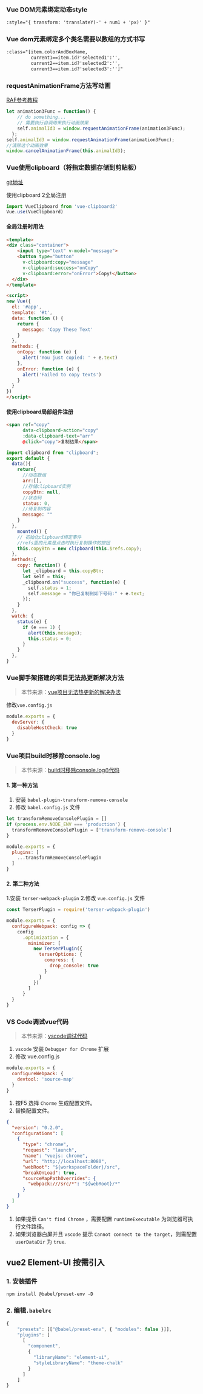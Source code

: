 

### Vue DOM元素绑定动态style

```html
:style="{ transform: 'translateY(-' + num1 + 'px)' }"
```

### Vue dom元素绑定多个类名需要以数组的方式书写

```html
:class="[item.colorAndBoxName,
         current1==item.id?'selected1':'',
         current2==item.id?'selected2':'',
         current3==item.id?'selected3':'']"
```

### requestAnimationFrame方法写动画

[RAF参考教程](https://javascript.ruanyifeng.com/htmlapi/requestanimationframe.html#toc0)

```javascript
let animation3Func = function() {
    // do something...
    // 需要执行自调用来执行动画效果
    self.animalId3 = window.requestAnimationFrame(animation3Func);
  };
self.animalId3 = window.requestAnimationFrame(animation3Func);
//清除这个动画效果
window.cancelAnimationFrame(this.animalId3);
```

### Vue使用clipboard（将指定数据存储到剪贴板）

[git地址](https://github.com/zenorocha/clipboard.js)

使用clipboard 2全局注册

```javascript
import VueClipboard from 'vue-clipboard2'
Vue.use(VueClipboard)
```


#### 全局注册时用法

```html
<template>
<div class="container">
    <input type="text" v-model="message">
    <button type="button"
      v-clipboard:copy="message"
      v-clipboard:success="onCopy"
      v-clipboard:error="onError">Copy!</button>
  </div>
</template>

<script>
new Vue({
  el: '#app',
  template: '#t',
  data: function () {
    return {
      message: 'Copy These Text'
    }
  },
  methods: {
    onCopy: function (e) {
      alert('You just copied: ' + e.text)
    },
    onError: function (e) {
      alert('Failed to copy texts')
    }
  }
})
</script>
```



#### 使用clipboard局部组件注册

```html
<span ref="copy"
      data-clipboard-action="copy"
      :data-clipboard-text="arr"
      @click="copy">复制结果</span>
```



```javascript
import clipboard from "clipboard";
export default {
  data(){
    return{
      //动态数组
      arr:[],
      //存储clipboard实例
      copyBtn: null,
      //状态码
      status: 0,
      //待复制内容
      message: ""
    }
  },
    mounted() {
    // 初始化clipboard绑定事件
    //refs里的元素是点击时执行复制操作的按钮
    this.copyBtn = new clipboard(this.$refs.copy);
  },
  methods:{
    copy: function() {
      let _clipboard = this.copyBtn;
      let self = this;
      _clipboard.on("success", function(e) {
        self.status = 1;
        self.message = "你已复制到如下号码:" + e.text;
      });
    }
  },
  watch: {
    status(e) {
      if (e === 1) {
        alert(this.message);
        this.status = 0;
      }
    }
  },
}

```



### Vue脚手架搭建的项目无法热更新解决方法

> 本节来源：[vue项目无法热更新的解决办法](https://note.youdao.com/ynoteshare1/index.html?id=d30efe4bd16a9c084182046c85954876&type=note&from=groupmessage)

修改`vue.config.js`

```js
module.exports = {
  devServer: {
    disableHostCheck: true
  }
}
```



### Vue项目build时移除console.log

> 本节来源：[build时移除console.log()代码](https://note.youdao.com/ynoteshare1/index.html?id=85f391635c44b22275b9f75757c6e2f7&type=note&from=groupmessage)

#### 1. 第一种方法

1. 安装 `babel-plugin-transform-remove-console`
2. 修改 `babel.config.js` 文件

```js
let transformRemoveConsolePlugin = []
if (process.env.NODE_ENV === 'production') {
  transformRemoveConsolePlugin = ['transform-remove-console']
}

module.exports = {
  plugins: [
    ...transformRemoveConsolePlugin
  ]
}
```

#### 2. 第二种方法

1.安装 `terser-webpack-plugin`
2.修改 `vue.config.js` 文件

```js
const TerserPlugin = require('terser-webpack-plugin')

module.exports = {
  configureWebpack: config => {
    config
      .optimization = {
        minimizer: [
          new TerserPlugin({
            terserOptions: {
              compress: {
                drop_console: true
              }
            }
          })
        ]
      }
  }
}
```



### VS Code调试vue代码

> 本节来源：[vscode调试代码](https://note.youdao.com/ynoteshare1/index.html?id=2260a2d0b4954fb48c3fc75d76b8b807&type=note&from=groupmessage)

1. `vscode` 安装 `Debugger for Chrome` 扩展
2. 修改 vue.config.js

```js
module.exports = {
  configureWebpack: {
    devtool: 'source-map'
  }
}
```

1. 按F5 选择 `Chorme` 生成配置文件。
2. 替换配置文件。

```json
{
  "version": "0.2.0",
  "configurations": [
    {
      "type": "chrome",
      "request": "launch",
      "name": "vuejs: chrome",
      "url": "http://localhost:8080",
      "webRoot": "${workspaceFolder}/src",
      "breakOnLoad": true,
      "sourceMapPathOverrides": {
        "webpack:///src/*": "${webRoot}/*"
      }
    }
  ]
}
```

1. 如果提示 `Can't find Chrome` ，需要配置 `runtimeExecutable` 为浏览器可执行文件路径。
2. 如果浏览器白屏并且 `vscode` 提示 `Cannot connect to the target`，则需配置 `userDataDir` 为 `true`.



## vue2 Element-UI 按需引入

### 1. 安装插件

```shell
npm install @babel/preset-env -D
```

### 2. 编辑`.babelrc`

```js
{  
    "presets": [["@babel/preset-env", { "modules": false }]],
    "plugins": [
      [
        "component",
        {
          "libraryName": "element-ui",
          "styleLibraryName": "theme-chalk"
        }
      ]
    ]
}
```